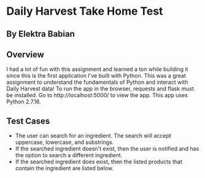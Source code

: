 # Daily Harvest Take Home Test
## By Elektra Babian 

Overview
- 
I had a lot of fun with this assignment and learned a ton while building it since this is the first application I've built with Python. 
This was a great assignment to understand the fundamentals of Python and interact with Daily Harvest data!
To run the app in the browser, requests and flask must be installed. Go to http://localhost:5000/ to view the app. This app uses Python 2.7.16. 

Test Cases
-  
- The user can search for an ingredient. The search will accept uppercase, lowercase, and substrings. 
- If the searched ingredient doesn't exist, then the user is notified and has the option to search a different ingredient. 
- If the searched ingredient does exist, then the listed products that contain the ingredient are listed below. 
